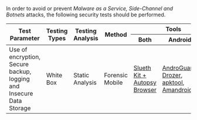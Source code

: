 In order to avoid or prevent *Malware as a Service, Side-Channel and Botnets* attacks, the following security tests should be performed.


<table class="tg">
<thead>
  <tr>
    <th class="tg-amwm" rowspan="2">Test Parameter</th>
    <th class="tg-amwm" rowspan="2">Testing Types</th>
    <th class="tg-amwm" rowspan="2">Testing Analysis</th>
    <th class="tg-amwm" rowspan="2">Method</th>
    <th class="tg-amwm" colspan="3">Tools</th>
  </tr>
  <tr>
    <th class="tg-amwm">Both</th>
    <th class="tg-amwm">Android</th>
    <th class="tg-amwm">iOS</th>
  </tr>
</thead>
<tbody>
  <tr>
    <td class="tg-0lax">Use of   encryption, Secure backup, <br>logging and Insecure Data Storage</td>
    <td class="tg-0lax">White Box</td>
    <td class="tg-0lax">Static Analysis</td>
    <td class="tg-0lax">Forensic Mobile</td>
    <td class="tg-0lax"><a href="https://www.sleuthkit.org/index.php">Slueth Kit + Autopsy Browser</a></td>
    <td class="tg-0lax"><a href="https://github.com/androguard/androguard">AndroGuard</a>, <a href="https://labs.f-secure.com/assets/BlogFiles/mwri-drozer-user-guide-2015-03-23.pdf">Drozer</a>, <a href="https://github.com/iBotPeaches/Apktool">apktool</a>, <a href="https://dl.acm.org/doi/10.1145/3183575">Amandroid</a></td>
    <td class="tg-0lax"></td>
  </tr>
</tbody>
</table>
